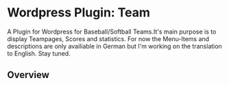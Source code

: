 Wordpress Plugin: Team
=======================

A Plugin for Wordpress for Baseball/Softball Teams.It's main purpose is to display Teampages, Scores and statistics.
For now the Menu-Items and descriptions are only availiable in German but I'm working on the translation to English. Stay tuned.

Overview
-----------------------

